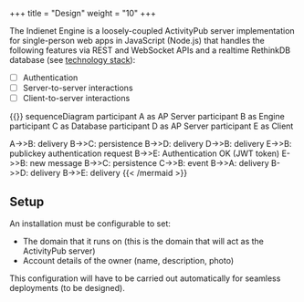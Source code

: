 +++
title = "Design"
weight = "10"
+++

The Indienet Engine is a loosely-coupled ActivityPub server implementation for single-person web apps in JavaScript (Node.js) that handles the following features via REST and WebSocket APIs and a realtime RethinkDB database (see [technology stack](../technology-stack)):

  * [ ] Authentication
  * [ ] Server-to-server interactions
  * [ ] Client-to-server interactions

{{<mermaid align="left">}}
sequenceDiagram
  participant A as AP Server
  participant B as Engine
  participant C as Database
  participant D as AP Server
  participant E as Client

  A->>B: delivery
  B->>C: persistence
  B->>D: delivery
  D->>B: delivery
  E->>B: publickey authentication request
  B->>E: Authentication OK (JWT token)
  E->>B: new message
  B->>C: persistence
  C->>B: event
  B->>A: delivery
  B->>D: delivery
  B->>E: delivery
{{< /mermaid >}}

## Setup

An installation must be configurable to set:

  * The domain that it runs on (this is the domain that will act as the ActivityPub server)
  * Account details of the owner (name, description, photo)

This configuration will have to be carried out automatically for seamless deployments (to be designed).
